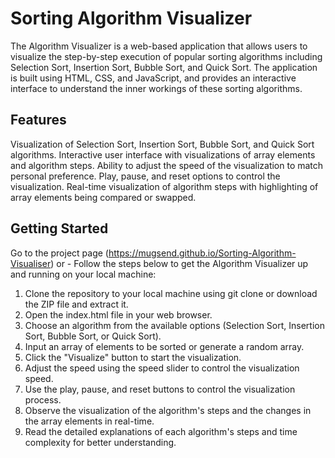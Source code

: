 # Sorting Algorithm Visualizer
The Algorithm Visualizer is a web-based application that allows users to visualize the step-by-step execution of popular sorting algorithms including Selection Sort, Insertion Sort, Bubble Sort, and Quick Sort. The application is built using HTML, CSS, and JavaScript, and provides an interactive interface to understand the inner workings of these sorting algorithms.

## Features
Visualization of Selection Sort, Insertion Sort, Bubble Sort, and Quick Sort algorithms.
Interactive user interface with visualizations of array elements and algorithm steps.
Ability to adjust the speed of the visualization to match personal preference.
Play, pause, and reset options to control the visualization.
Real-time visualization of algorithm steps with highlighting of array elements being compared or swapped.

## Getting Started

Go to the project page (https://mugsend.github.io/Sorting-Algorithm-Visualiser) or -
Follow the steps below to get the Algorithm Visualizer up and running on your local machine:
1. Clone the repository to your local machine using git clone or download the ZIP file and extract it.
2. Open the index.html file in your web browser.
3. Choose an algorithm from the available options (Selection Sort, Insertion Sort, Bubble Sort, or Quick Sort).
4. Input an array of elements to be sorted or generate a random array.
5. Click the "Visualize" button to start the visualization.
6. Adjust the speed using the speed slider to control the visualization speed.
7. Use the play, pause, and reset buttons to control the visualization process.
8. Observe the visualization of the algorithm's steps and the changes in the array elements in real-time.
9. Read the detailed explanations of each algorithm's steps and time complexity for better understanding.
